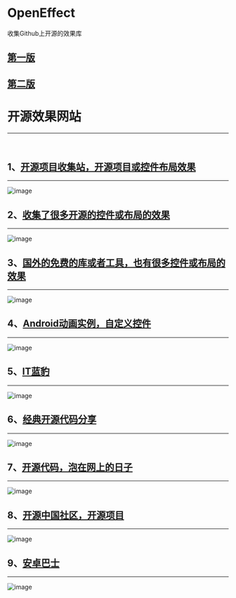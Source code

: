 # OpenEffect
收集Github上开源的效果库


[第一版](https://github.com/jaysonn/OpenEffect/blob/master/%E7%AC%AC%E4%B8%80%E7%89%88.md)
----------

[第二版](https://github.com/jaysonn/OpenEffect/blob/master/%E7%AC%AC%E4%BA%8C%E7%89%88.md)
----------


# 开源效果网站 
----------
 
## 1、[开源项目收集站，开源项目或控件布局效果](https://github.com/Trinea/android-open-project)
----------
![image](https://github.com/jaysonn/OpenEffect/blob/master/img2/picture1.jpg)

## 2、[收集了很多开源的控件或布局的效果](https://github.com/wasabeef/awesome-android-ui)
----------
![image](https://github.com/jaysonn/OpenEffect/blob/master/img2/picture2.jpg)

## 3、[国外的免费的库或者工具，也有很多控件或布局的效果](http://android-arsenal.com/free)
----------
![image](https://github.com/jaysonn/OpenEffect/blob/master/img2/picture3.jpg)

## 4、[Android动画实例，自定义控件](http://apkdemo.com/)
----------
![image](https://github.com/jaysonn/OpenEffect/blob/master/img2/picture4.jpg)

## 5、[IT蓝豹](http://itlanbao.com/preview.aspx#1,0)
----------
![image](https://github.com/jaysonn/OpenEffect/blob/master/img2/picture5.jpg)

## 6、[经典开源代码分享](http://www.23code.com/)
----------
![image](https://github.com/jaysonn/OpenEffect/blob/master/img2/picture6.jpg)

## 7、[开源代码，泡在网上的日子](http://jcodecraeer.com/plus/list.php?tid=31)
----------
![image](https://github.com/jaysonn/OpenEffect/blob/master/img2/picture7.jpg)

## 8、[开源中国社区，开源项目](http://www.oschina.net/project/tag/342/android-ui)
----------
![image](https://github.com/jaysonn/OpenEffect/blob/master/img2/picture8.jpg)

## 9、[安卓巴士](http://www.apkbus.com/forum-417-1.html)
----------
![image](https://github.com/jaysonn/OpenEffect/blob/master/img2/picture9.jpg)
